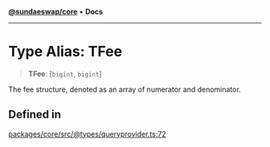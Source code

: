 [**@sundaeswap/core**](../../README.md) • **Docs**

***

# Type Alias: TFee

> **TFee**: [`bigint`, `bigint`]

The fee structure, denoted as an array of numerator and denominator.

## Defined in

[packages/core/src/@types/queryprovider.ts:72](https://github.com/SundaeSwap-finance/sundae-sdk/blob/main/packages/core/src/@types/queryprovider.ts#L72)

